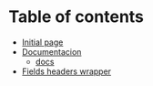 # Table of contents

* [Initial page](README.md)
* [Documentacion](docs/README.md)
  * [docs](docs/docs.md)
* [Fields headers wrapper](undefined.md)

